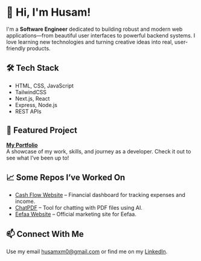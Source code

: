 # 👋 Hi, I'm Husam!

I'm a **Software Engineer** dedicated to building robust and modern web applications—from beautiful user interfaces to powerful backend systems. I love learning new technologies and turning creative ideas into real, user-friendly products.

## 🛠️ Tech Stack

- HTML, CSS, JavaScript
- TailwindCSS
- Next.js, React
- Express, Node.js
- REST APIs

## 🚀 Featured Project

[**My Portfolio**](https://github.com/husamXA1/husam-portfolio)  
A showcase of my work, skills, and journey as a developer. Check it out to see what I’ve been up to!

## 📈 Some Repos I’ve Worked On

- [Cash Flow Website](https://github.com/maroo09/cash-flow-website) – Financial dashboard for tracking expenses and income.
- [ChatPDF](https://github.com/Mohayyad-Muawia/chatpdf) – Tool for chatting with PDF files using AI.
- [Eefaa Website](https://eefaamarketing.com) – Official marketing site for Eefaa.

## 📫 Connect With Me

Use my email husamxm0@gmail.com or find me on my [LinkedIn](https://linkedin.com/in/husamXA1).

<!--
Want to know more? Ask me about my projects, workflow, or favorite tools!
-->